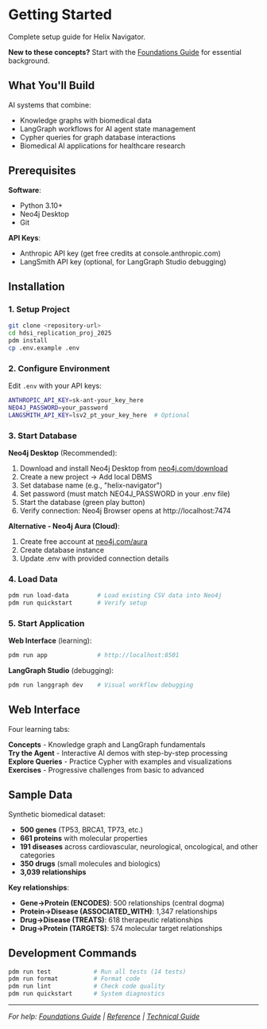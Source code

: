 # Getting Started

Complete setup guide for Helix Navigator.

**New to these concepts?** Start with the [Foundations Guide](foundations-and-background.md) for essential background.

## What You'll Build

AI systems that combine:
- Knowledge graphs with biomedical data
- LangGraph workflows for AI agent state management
- Cypher queries for graph database interactions
- Biomedical AI applications for healthcare research

## Prerequisites

**Software**:
- Python 3.10+
- Neo4j Desktop
- Git

**API Keys**:
- Anthropic API key (get free credits at console.anthropic.com)
- LangSmith API key (optional, for LangGraph Studio debugging)

## Installation

### 1. Setup Project
```bash
git clone <repository-url>
cd hdsi_replication_proj_2025
pdm install
cp .env.example .env
```

### 2. Configure Environment
Edit `.env` with your API keys:
```bash
ANTHROPIC_API_KEY=sk-ant-your_key_here
NEO4J_PASSWORD=your_password
LANGSMITH_API_KEY=lsv2_pt_your_key_here  # Optional
```

### 3. Start Database

**Neo4j Desktop** (Recommended):
1. Download and install Neo4j Desktop from [neo4j.com/download](https://neo4j.com/download/)
2. Create a new project → Add local DBMS
3. Set database name (e.g., "helix-navigator") 
4. Set password (must match NEO4J_PASSWORD in your .env file)
5. Start the database (green play button)
6. Verify connection: Neo4j Browser opens at http://localhost:7474

**Alternative - Neo4j Aura (Cloud)**:
1. Create free account at [neo4j.com/aura](https://neo4j.com/aura/)
2. Create database instance
3. Update .env with provided connection details

### 4. Load Data
```bash
pdm run load-data        # Load existing CSV data into Neo4j
pdm run quickstart       # Verify setup
```

### 5. Start Application

**Web Interface** (learning):
```bash
pdm run app              # http://localhost:8501
```

**LangGraph Studio** (debugging):
```bash
pdm run langgraph dev    # Visual workflow debugging
```

## Web Interface

Four learning tabs:

**Concepts** - Knowledge graph and LangGraph fundamentals  
**Try the Agent** - Interactive AI demos with step-by-step processing  
**Explore Queries** - Practice Cypher with examples and visualizations  
**Exercises** - Progressive challenges from basic to advanced  

## Sample Data

Synthetic biomedical dataset:
- **500 genes** (TP53, BRCA1, TP73, etc.)
- **661 proteins** with molecular properties
- **191 diseases** across cardiovascular, neurological, oncological, and other categories
- **350 drugs** (small molecules and biologics)
- **3,039 relationships**

**Key relationships**:
- **Gene→Protein (ENCODES)**: 500 relationships (central dogma)
- **Protein→Disease (ASSOCIATED_WITH)**: 1,347 relationships
- **Drug→Disease (TREATS)**: 618 therapeutic relationships
- **Drug→Protein (TARGETS)**: 574 molecular target relationships

## Development Commands

```bash
pdm run test            # Run all tests (14 tests)
pdm run format          # Format code
pdm run lint            # Check code quality
pdm run quickstart      # System diagnostics
```

---

*For help: [Foundations Guide](foundations-and-background.md) | [Reference](reference.md) | [Technical Guide](technical-guide.md)*